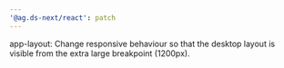 ```yaml
---
'@ag.ds-next/react': patch
---
```


app-layout: Change responsive behaviour so that the desktop layout is visible from the extra large breakpoint (1200px).
